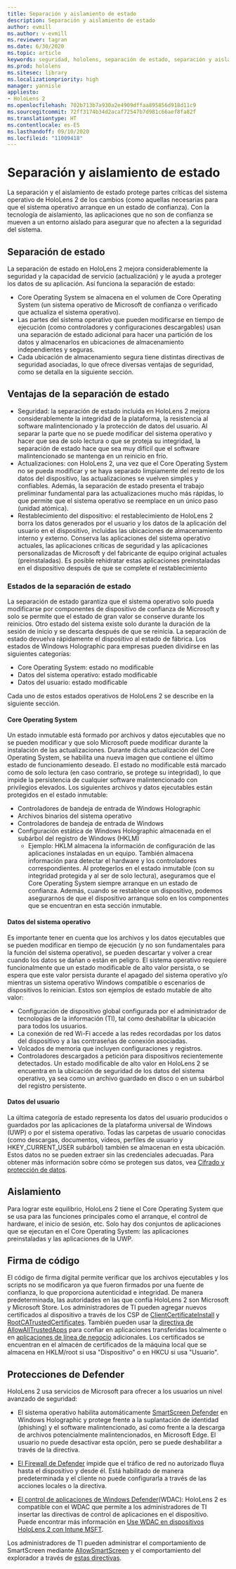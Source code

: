 ```yaml
---
title: Separación y aislamiento de estado
description: Separación y aislamiento de estado
author: evmill
ms.author: v-evmill
ms.reviewer: tagran
ms.date: 6/30/2020
ms.topic: article
keywords: seguridad, hololens, separación de estado, separación y aislamiento de estado, hololens 2, seguridad de hololens2, información general sobre seguridad, arquitectura de seguridad, arquitectura, arquitectura de hololens 2
ms.prod: hololens
ms.sitesec: library
ms.localizationpriority: high
manager: yannisle
appliesto:
- HoloLens 2
ms.openlocfilehash: 702b713b7a930a2e4909dffaa895856d918d11c9
ms.sourcegitcommit: 72ff3174b34d2acaf72547b7d981c66aef8fa82f
ms.translationtype: HT
ms.contentlocale: es-ES
ms.lasthandoff: 09/10/2020
ms.locfileid: "11009418"
---
```

# Separación y aislamiento de estado

La separación y el aislamiento de estado protege partes críticas del sistema operativo de HoloLens 2 de los cambios (como aquellas necesarias para que el sistema operativo arranque en un estado de confianza). Con la tecnología de aislamiento, las aplicaciones que no son de confianza se mueven a un entorno aislado para asegurar que no afecten a la seguridad del sistema.

## Separación de estado

La separación de estado en HoloLens 2 mejora considerablemente la seguridad y la capacidad de servicio (actualización) y le ayuda a proteger los datos de su aplicación.  Así funciona la separación de estado:
  * Core Operating System se almacena en el volumen de Core Operating System (un sistema operativo de Microsoft de confianza o verificado que actualiza el sistema operativo).
  * Las partes del sistema operativo que pueden modificarse en tiempo de ejecución (como controladores y configuraciones descargables) usan una separación de estado adicional para hacer una partición de los datos y almacenarlos en ubicaciones de almacenamiento independientes y seguras.
  * Cada ubicación de almacenamiento segura tiene distintas directivas de seguridad asociadas, lo que ofrece diversas ventajas de seguridad, como se detalla en la siguiente sección.

## Ventajas de la separación de estado

  * Seguridad: la separación de estado incluida en HoloLens 2 mejora considerablemente la integridad de la plataforma, la resistencia al software malintencionado y la protección de datos del usuario. Al separar la parte que no se puede modificar del sistema operativo y hacer que sea de solo lectura o que se proteja su integridad, la separación de estado hace que sea muy difícil que el software malintencionado se mantenga en un reinicio en frío. 
  * Actualizaciones: con HoloLens 2, una vez que el Core Operating System no se pueda modificar y se haya separado limpiamente del resto de los datos del dispositivo, las actualizaciones se vuelven simples y confiables.  Además, la separación de estado presenta el trabajo preliminar fundamental para las actualizaciones mucho más rápidas, lo que permite que el sistema operativo se reemplace en un único paso (unidad atómica).
  * Restablecimiento del dispositivo: el restablecimiento de HoloLens 2 borra los datos generados por el usuario y los datos de la aplicación del usuario en el dispositivo, incluidas las ubicaciones de almacenamiento interno y externo. Conserva las aplicaciones del sistema operativo actuales, las aplicaciones críticas de seguridad y las aplicaciones personalizadas de Microsoft y del fabricante de equipo original actuales (preinstaladas). Es posible rehidratar estas aplicaciones preinstaladas en el dispositivo después de que se complete el restablecimiento

### Estados de la separación de estado

La separación de estado garantiza que el sistema operativo solo pueda modificarse por componentes de dispositivo de confianza de Microsoft y solo se permite que el estado de gran valor se conserve durante los reinicios. Otro estado del sistema existe solo durante la duración de la sesión de inicio y se descarta después de que se reinicia. La separación de estado devuelva rápidamente el dispositivo al estado de fábrica. Los estados de Windows Holographic para empresas pueden dividirse en las siguientes categorías:
  * Core Operating System: estado no modificable
  * Datos del sistema operativo: estado modificable 
  * Datos del usuario: estado modificable

Cada uno de estos estados operativos de HoloLens 2 se describe en la siguiente sección.

#### Core Operating System

Un estado inmutable está formado por archivos y datos ejecutables que no se pueden modificar y que solo Microsoft puede modificar durante la instalación de las actualizaciones. Durante dicha actualización del Core Operating System, se habilita una nueva imagen que contiene el último estado de funcionamiento deseado.
El estado no modificable está marcado como de solo lectura (en caso contrario, se protege su integridad), lo que impide la persistencia de cualquier software malintencionado con privilegios elevados. Los siguientes archivos y datos ejecutables están protegidos en el estado inmutable:
  * Controladores de bandeja de entrada de Windows Holographic
  * Archivos binarios del sistema operativo
  * Controladores de bandeja de entrada de Windows
  * Configuración estática de Windows Holographic almacenada en el subárbol del registro de Windows (HKLM)
    * Ejemplo: HKLM almacena la información de configuración de las aplicaciones instaladas en un equipo. También almacena información para detectar el hardware y los controladores correspondientes.
Al protegerlos en el estado inmutable (con su integridad protegida y al ser de solo lectura), aseguramos que el Core Operating System siempre arranque en un estado de confianza. Además, cuando se restablece un dispositivo, podemos asegurarnos de que el dispositivo arranque solo en los componentes que se encuentran en esta sección inmutable. 

#### Datos del sistema operativo 

Es importante tener en cuenta que los archivos y los datos ejecutables que se pueden modificar en tiempo de ejecución (y no son fundamentales para la función del sistema operativo), se pueden descartar y volver a crear cuando los datos se dañan o están en peligro. El sistema operativo requiere funcionalmente que un estado modificable de alto valor persista, o se espera que este valor persista durante el apagado del sistema operativo y/o mientras un sistema operativo Windows compatible o escenarios de dispositivos lo reinician. Estos son ejemplos de estado mutable de alto valor:
  * Configuración de dispositivo global configurada por el administrador de tecnologías de la información (TI), tal como deshabilitar la ubicación para todos los usuarios.
  * La conexión de red Wi-Fi accede a las redes recordadas por los datos del dispositivo y a las contraseñas de conexión asociadas.
  * Volcados de memoria que incluyen configuraciones y registros.  
  * Controladores descargados a petición para dispositivos recientemente detectados.
Un estado modificable de alto valor en HoloLens 2 se encuentra en la ubicación de seguridad de los datos del sistema operativo, ya sea como un archivo guardado en disco o en un subárbol del registro persistente.

#### Datos del usuario

La última categoría de estado representa los datos del usuario producidos o guardados por las aplicaciones de la plataforma universal de Windows (UWP) o por el sistema operativo. Todas las carpetas de usuario conocidas (como descargas, documentos, vídeos, perfiles de usuario y HKEY_CURRENT_USER subárbol) también se almacenan en esta ubicación. Estos datos no se pueden extraer sin las credenciales adecuadas. Para obtener más información sobre cómo se protegen sus datos, vea [Cifrado y protección de datos](security-encryption-data-protection.md).

##  Aislamiento

Para lograr este equilibrio, HoloLens 2 tiene el Core Operating System que se usa para las funciones principales como el arranque, el control de hardware, el inicio de sesión, etc. Solo hay dos conjuntos de aplicaciones que se ejecutan en el Core Operating System: las aplicaciones preinstaladas y las aplicaciones de la UWP.

## Firma de código

El código de firma digital permite verificar que los archivos ejecutables y los scripts no se modificaron ya que fueron firmados por una fuente de confianza, lo que proporciona autenticidad e integridad. De manera predeterminada, las autoridades en las que confía HoloLens 2 son Microsoft y Microsoft Store. Los administradores de TI pueden agregar nuevos certificados al dispositivo a través de los CSP de [ClientCertificateInstall](https://docs.microsoft.com/windows/client-management/mdm/clientcertificateinstall-csp) y [RootCATrustedCertificates](https://docs.microsoft.com/windows/client-management/mdm/rootcacertificates-csp). También pueden usar la [directiva de AllowAllTrustedApps](https://docs.microsoft.com/windows/client-management/mdm/policy-csp-applicationmanagement#applicationmanagement-allowalltrustedapps) para confiar en aplicaciones transferidas localmente o en [aplicaciones de línea de negocio](https://docs.microsoft.com/intune/apps/lob-apps-windows) adicionales. Los certificados se encuentran en el almacén de certificados de la máquina local que se almacena en HKLM/root si usa "Dispositivo" o en HKCU si usa "Usuario".

## Protecciones de Defender
HoloLens 2 usa servicios de Microsoft para ofrecer a los usuarios un nivel avanzado de seguridad:

* El sistema operativo habilita automáticamente [SmartScreen Defender](https://docs.microsoft.com/windows/security/threat-protection/microsoft-defender-smartscreen/microsoft-defender-smartscreen-overview) en Windows Holographic y protege frente a la suplantación de identidad (phishing) y el software malintencionado, así como frente a la descarga de archivos potencialmente malintencionados, en Microsoft Edge. El usuario no puede desactivar esta opción, pero se puede deshabilitar a través de la directiva.

* [El Firewall de Defender](https://docs.microsoft.com/windows/security/threat-protection/windows-firewall/windows-firewall-with-advanced-security) impide que el tráfico de red no autorizado fluya hasta el dispositivo y desde él. Está habilitado de manera predeterminada y el cliente no puede configurarla a través de las acciones locales o la directiva. 

* [El control de aplicaciones de Windows Defender](https://docs.microsoft.com/windows/security/threat-protection/windows-defender-application-control/wdac-and-applocker-overview)(WDAC): HoloLens 2 es compatible con el WDAC que permite a los administradores de TI insertar las directivas de control de aplicaciones en el dispositivo. Puede encontrar más información en [Use WDAC en dispositivos HoloLens 2 con Intune MSFT](https://docs.microsoft.com/mem/intune/configuration/custom-profile-hololens). 

Los administradores de TI pueden administrar el comportamiento de SmartScreen mediante [AllowSmartScreen](https://docs.microsoft.com/windows/client-management/mdm/policy-csp-browser#browser-allowsmartscreen) y el comportamiento del explorador a través de [estas directivas](https://docs.microsoft.com/windows/client-management/mdm/policy-csps-supported-by-hololens2). 

